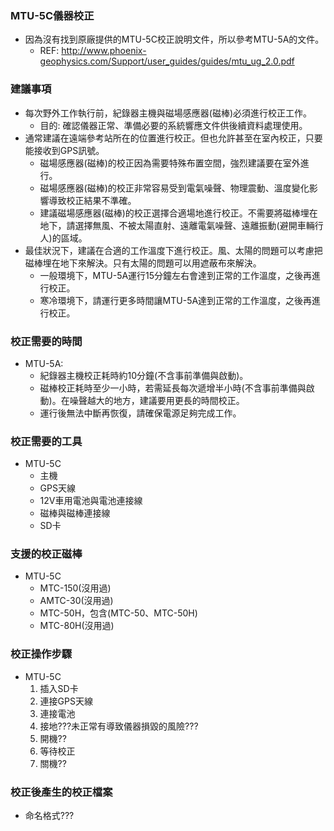 ### MTU-5C儀器校正
+ 因為沒有找到原廠提供的MTU-5C校正說明文件，所以參考MTU-5A的文件。
  + REF: http://www.phoenix-geophysics.com/Support/user_guides/guides/mtu_ug_2.0.pdf

### 建議事項
+ 每次野外工作執行前，紀錄器主機與磁場感應器(磁棒)必須進行校正工作。
  + 目的: 確認儀器正常、準備必要的系統響應文件供後續資料處理使用。
+ 通常建議在遠端參考站所在的位置進行校正。但也允許甚至在室內校正，只要能接收到GPS訊號。
  + 磁場感應器(磁棒)的校正因為需要特殊布置空間，強烈建議要在室外進行。
  + 磁場感應器(磁棒)的校正非常容易受到電氣噪聲、物理震動、溫度變化影響導致校正結果不準確。
  + 建議磁場感應器(磁棒)的校正選擇合適場地進行校正。不需要將磁棒埋在地下，請選擇無風、不被太陽直射、遠離電氣噪聲、遠離振動(避開車輛行人)的區域。
+ 最佳狀況下，建議在合適的工作溫度下進行校正。風、太陽的問題可以考慮把磁棒埋在地下來解決。只有太陽的問題可以用遮蔽布來解決。
  + 一般環境下，MTU-5A運行15分鐘左右會達到正常的工作溫度，之後再進行校正。
  + 寒冷環境下，請運行更多時間讓MTU-5A達到正常的工作溫度，之後再進行校正。

### 校正需要的時間
+ MTU-5A:
  + 紀錄器主機校正耗時約10分鐘(不含事前準備與啟動)。
  + 磁棒校正耗時至少一小時，若需延長每次遞增半小時(不含事前準備與啟動)。在噪聲越大的地方，建議要用更長的時間校正。
  + 運行後無法中斷再恢復，請確保電源足夠完成工作。

### 校正需要的工具
+ MTU-5C
  + 主機
  + GPS天線
  + 12V車用電池與電池連接線
  + 磁棒與磁棒連接線
  + SD卡

### 支援的校正磁棒
+ MTU-5C
  + MTC-150(沒用過)
  + AMTC-30(沒用過)
  + MTC-50H，包含(MTC-50、MTC-50H)
  + MTC-80H(沒用過)

### 校正操作步驟
+ MTU-5C
  1. 插入SD卡
  2. 連接GPS天線
  3. 連接電池
  4. 接地???未正常有導致儀器損毀的風險???
  5. 開機??
  6. 等待校正
  7. 關機??

### 校正後產生的校正檔案
+ 命名格式???

